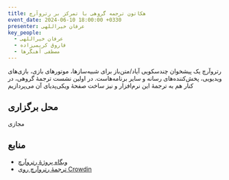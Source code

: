 ```yaml
---
title: هکاتون ترجمه گروهی با تمرکز بر رتروآرچ
event_date: 2024-06-10 18:00:00 +0330
presenter: عرفان خیراللهی
key_people:
  - عرفان خیراللهی
  - فاروق کریمی‌زاده
  - مصطفی آهنگرها
---
```


رتروآرچ یک پیشخوان چندسکویی آیاد/متن‌باز برای شبیه‌سازها، موتورهای بازی، بازی‌های ویدیویی، پخش‌کننده‌های رسانه و سایر برنامه‌هاست. در اولین نشست ترجمهٔ گروهی، در کنار هم به ترجمهٔ این نرم‌افزار و نیز ساخت صفحهٔ ویکی‌پدیای آن می‌پردازیم

## محل برگزاری

مجازی

## منابع

- [وبگاه پروژهٔ رتروآرچ](https://www.retroarch.com/)
- [ترجمهٔ رتروآرچ روی Crowdin](https://crowdin.com/project/retroarch/fa)
